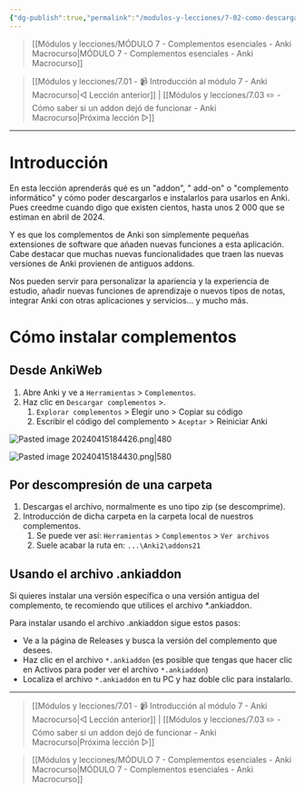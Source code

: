 ```yaml
---
{"dg-publish":true,"permalink":"/modulos-y-lecciones/7-02-como-descargar-complementos-anki-macrocurso/","noteIcon":"","updated":"2024-05-22T19:33:59.108+02:00"}
---
```



> [[Módulos y lecciones/MÓDULO 7 - Complementos esenciales - Anki Macrocurso\|MÓDULO 7 - Complementos esenciales - Anki Macrocurso]]

> [[Módulos y lecciones/7.01 - 📹 Introducción al módulo 7 - Anki Macrocurso\|◁ Lección anterior]] | [[Módulos y lecciones/7.03 ✏️ - Cómo saber si un addon dejó de funcionar - Anki Macrocurso\|Próxima lección ▷]]

---

# Introducción
En esta lección aprenderás qué es un "addon", " add-on" o "complemento informático" y cómo poder descargarlos e instalarlos para usarlos en Anki. Pues creedme cuando digo que existen cientos, hasta unos 2 000 que se estiman en abril de 2024.

Y es que los complementos de Anki son simplemente pequeñas extensiones de software que añaden nuevas funciones a esta aplicación. Cabe destacar que muchas nuevas funcionalidades que traen las nuevas versiones de Anki provienen de antiguos addons.

Nos pueden servir para personalizar la apariencia y la experiencia de estudio,  añadir nuevas funciones de aprendizaje o nuevos tipos de notas, integrar Anki con otras aplicaciones y servicios... y mucho más.

# Cómo instalar complementos
## Desde AnkiWeb
1. Abre Anki y ve a ``Herramientas`` > ``Complementos``.
2. Haz clic en ``Descargar complementos`` >.
	1. ``Explorar complementos`` > Elegir uno > Copiar su código
	2. Escribir el código del complemento > ``Aceptar`` > Reiniciar Anki

![Pasted image 20240415184426.png|480](/img/user/ANEXOS/Pasted%20image%2020240415184426.png)

![Pasted image 20240415184430.png|580](/img/user/ANEXOS/Pasted%20image%2020240415184430.png)

## Por descompresión de una carpeta
1. Descargas el archivo, normalmente es uno tipo zip (se descomprime).
2. Introducción de dicha carpeta en la carpeta local de nuestros complementos.
	1. Se puede ver así: ``Herramientas`` > ``Complementos`` > ``Ver archivos``
	2. Suele acabar la ruta en: ``...\Anki2\addons21``

## Usando el archivo .ankiaddon
Si quieres instalar una versión específica o una versión antigua del complemento, te recomiendo que utilices el archivo *.ankiaddon.

Para instalar usando el archivo .ankiaddon sigue estos pasos:

- Ve a la página de Releases y busca la versión del complemento que desees.
- Haz clic en el archivo ``*.ankiaddon`` (es posible que tengas que hacer clic en Activos para poder ver el archivo ``*.ankiaddon``)
- Localiza el archivo ``*.ankiaddon`` en tu PC y haz doble clic para instalarlo.

---

> [[Módulos y lecciones/7.01 - 📹 Introducción al módulo 7 - Anki Macrocurso\|◁ Lección anterior]] | [[Módulos y lecciones/7.03 ✏️ - Cómo saber si un addon dejó de funcionar - Anki Macrocurso\|Próxima lección ▷]]

> [[Módulos y lecciones/MÓDULO 7 - Complementos esenciales - Anki Macrocurso\|MÓDULO 7 - Complementos esenciales - Anki Macrocurso]]